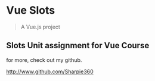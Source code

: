 # Vue Slots

> A Vue.js project

## Slots Unit assignment for Vue Course

for more, check out my github.

http://www.github.com/Sharpie360